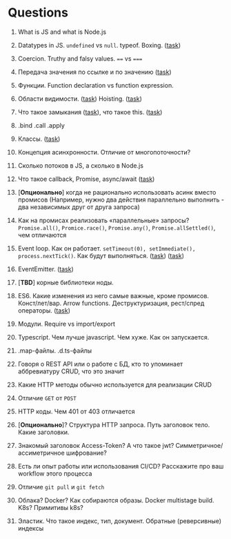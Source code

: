 # Questions


1.	What is JS and what is Node.js
0.	Datatypes in JS. `undefined` vs `null`. typeof. Boxing. ([task](./t_dt.md#1))
0.	Coercion. Truthy and falsy values. `==` vs `===`
7.	Передача значения по ссылке и по значению ([task](./t_rv.md))
8.	Функции. Function declaration vs function expression. 
0.  Области видимости.  ([task](./t_s.md)) Hoisting.  ([task](./t_h.md))
0.	Что такое замыкания  ([task](./t_cl.md)), что такое this. ([task](./t_th.md))
0.	.bind .call .apply
0.	Классы. ([task](./t_cla.md))
0.	Концепция асинхронности. Отличие от многопоточности?
0.	Сколько потоков в JS, а сколько в Node.js
0.	Что такое callback, Promise, async/await  ([task](./t_as.md))
0.	[**Опционально**] когда не рационально использовать асинк вместо промисов (Например, нужно два действия параллельно выполнить - два независимых друг от друга запроса)
0.	Как на промисах реализовать «параллельные» запросы? `Promise.all()`, `Promice.race()`, `Promise.any()`, `Promise.allSettled()`, чем отличаются
0.	Event loop. Как он работает. `setTimeout(0), setImmediate(), process.nextTick()`. Как будут выполняться. ([task](./t_promise.md)) ([task](./t_a_a.md))
0.	EventEmitter. ([task](./t_event_e.md))

0.	[**TBD**] корные библиотеки ноды.
0.	ES6. Какие изменения из него самые важные, кроме промисов. Конст/лет/вар. Arrow functions. Деструктуризация, рест/спред операторы. ([task](./t_cla.md))
0.	Модули. Require vs import/export

0.	Typescript. Чем лучше javascript. Чем хуже. Как он запускается.
0.	.map-файлы. .d.ts-файлы

0.	Говоря о REST API или о работе с БД, кто то упоминает аббревиатуру CRUD, что это значит
0.	Какие HTTP методы обычно используется для реализации CRUD
0.	Отличие `GET` от `POST`
0.	HTTP коды. Чем 401 от 403 отличается
0.	[**Опционально**]? Структура HTTP запроса. Путь заголовок тело. Какие заголовки.
0.	Знакомый заголовок Access-Token? А что такое jwt? Симметричное/ассиметричное шифрование?
0.	Есть ли опыт работы или использования CI/CD? Расскажите про ваш workflow этого процесса
0.	Отличие `git pull` и `git fetch`
0.	Облака? Docker? Как собираются образы. Docker multistage build. K8s? Примитивы k8s?
0.	Эластик. Что такое индекс, тип, документ. Обратные (реверсивные) индексы

